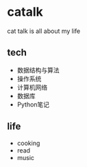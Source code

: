 # catalk
cat talk is all about my life

## tech

- 数据结构与算法
- 操作系统
- 计算机网络
- 数据库
- Python笔记

## life

- cooking
- read
- music
